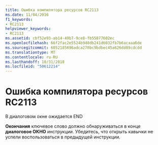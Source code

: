 ```yaml
---
title: Ошибка компилятора ресурсов RC2113
ms.date: 11/04/2016
f1_keywords:
- RC2113
helpviewer_keywords:
- RC2113
ms.assetid: cbf52e93-ab14-49b7-9ce8-fb55877602ec
ms.openlocfilehash: 66f2fac2e5524b948db241d6032fb7b6acaaa6de
ms.sourcegitcommit: 6052185696adca270bc9bdbec45a626dd89cdcdd
ms.translationtype: MT
ms.contentlocale: ru-RU
ms.lasthandoff: 10/31/2018
ms.locfileid: "50612214"
---
```

# <a name="resource-compiler-error-rc2113"></a>Ошибка компилятора ресурсов RC2113

В диалоговом окне ожидается END

**Окончания** ключевое слово должно обнаруживаться в конце **диалоговое ОКНО** инструкции. Убедитесь, что открыть кавычки не успели воспользоваться в предыдущей инструкции.